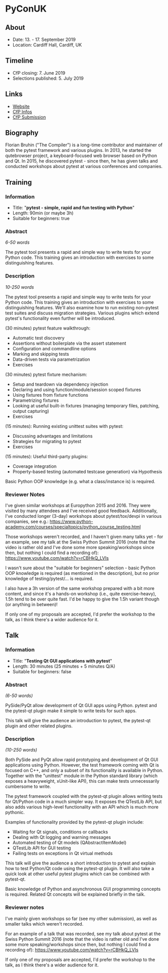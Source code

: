 # PyConUK

## About

- Date: 13. - 17. September 2019
- Location: Cardiff Hall, Cardiff, UK

## Timeline

- CfP closing: 7. June 2019
- Selections published: 5. July 2019

## Links

- [Website](https://2019.pyconuk.org/)
- [CfP Infos](https://2019.pyconuk.org/call-proposals/)
- [CfP Submission](https://pretalx.com/pyconuk-2019/cfp)

## Biography

Florian Bruhin ("The Compiler") is a long-time contributor and maintainer of
both the pytest framework and various plugins. In 2013, he started the
qutebrowser project, a keyboard-focused web browser based on Python and Qt. In
2015, he discovered pytest - since then, he has given talks and conducted
workshops about pytest at various conferences and companies.

## Training
### Information

- Title: "**pytest - simple, rapid and fun testing with Python**"
- Length: 90min (or maybe 3h)
- Suitable for beginners: true

### Abstract

*6-50 words*

The pytest tool presents a rapid and simple way to write tests for your Python
code. This training gives an introduction with exercises to some distinguishing
features.

### Description

*10-250 words*

The pytest tool presents a rapid and simple way to write tests for your Python
code. This training gives an introduction with exercises to some
distinguishing features. We'll also examine how to run existing non-pytest test
suites and discuss migration strategies. Various plugins which extend pytest's
functionality even further will be introduced.

(30 minutes) pytest feature walkthrough:

- Automatic test discovery
- Assertions without boilerplate via the assert statement
- Configuration and commandline options
- Marking and skipping tests
- Data-driven tests via parametrization
- Exercises

(30 minutes) pytest fixture mechanism:

- Setup and teardown via dependency injection
- Declaring and using function/module/session scoped fixtures
- Using fixtures from fixture functions
- Parametrizing fixtures
- Looking at useful built-in fixtures (managing temporary files, patching, output capturing)
- Exercises

(15 minutes): Running existing unittest suites with pytest:

- Discussing advantages and limitations
- Strategies for migrating to pytest
- Exercises

(15 minutes): Useful third-party plugins:

- Coverage integration
- Property-based testing (automated testcase generation) via Hypothesis

Basic Python OOP knowledge (e.g. what a class/instance is) is required.

### Reviewer Notes

I've given similar workshops at Europython 2015 and 2016. They were visited by
many attendees and I've received good feedback. Additionally, I've conducted
longer (3-day) workshops about pytest/tox/devpi in various companies, see e.g.:
https://www.python-academy.com/courses/specialtopics/python_course_testing.html

Those workshops weren't recorded, and I haven't given many talks yet - for an
example, see my talk at the Swiss Python Summit 2016 (note that the video is
rather old and I've done some more speaking/workshops since then, but nothing I
could find a recording of):
https://www.youtube.com/watch?v=rCBHkQ_LVIs

I wasn't sure about the "suitable for beginners" selection - basic Python OOP
knowledge is required (as mentioned in the description), but no prior knowledge
of testing/pytest/... is required.

I also have a 3h version of the same workshop prepared with a bit more content,
and since it's a hands-on workshop (i.e., quite exercise-heavy), 1.5h tend to be
over quite fast. I'd be happy to give the 1.5h variant though (or anything in
between)!

If only one of my proposals are accepted, I'd prefer the workshop to the talk,
as I think there's a wider audience for it.

## Talk
### Information

- Title: "**Testing Qt GUI applications with pytest**"
- Length: 30 minutes (25 minutes + 5 minutes Q/A)
- Suitable for beginners: false

### Abstract

*(6-50 words)*

PySide/PyQt allow development of Qt GUI apps using Python. pytest
and the pytest-qt plugin make it simple to write tests for such apps.

This talk will give the audience an introduction to pytest, the pytest-qt
plugin and other related plugins.

### Description

*(10-250 words)*

Both PySide and PyQt allow rapid prototyping and development of Qt GUI applications
using Python. However, the test framework coming with Qt is focused on C++, and
only a subset of its functionality is available in Python. Together with the
"unittest" module in the Python standard library (which exposes a heavyweight,
xUnit-like API), this can make tests unnecessarily cumbersome to write.

The pytest framework coupled with the pytest-qt plugin allows writing tests for
Qt/Python code in a much simpler way. It exposes the QTestLib API, but also adds
various high-level functionality with an API which is much more pythonic.

Examples of functionality provided by the pytest-qt plugin include:

- Waiting for Qt signals, conditions or callbacks
- Dealing with Qt logging and warning messages
- Automated testing of Qt models (QAbstractItemModel)
- QTestLib API for GUI testing
- Failing tests on exceptions in Qt virtual methods

This talk will give the audience a short introduction to pytest and explain how
to test Python/Qt code using the pytest-qt plugin. It will also take a quick
look at other useful pytest plugins which can be combined with pytest-qt.

Basic knowledge of Python and asynchronous GUI programming concepts is required.
Related Qt concepts will be explained briefly in the talk.

### Reviewer notes

I've mainly given workshops so far (see my other submission), as well as smaller
talks which weren't recorded.

For an example of a talk that was recorded, see my talk about pytest at the
Swiss Python Summit 2016 (note that the video is rather old and I've done some
more speaking/workshops since then, but nothing I could find a recording of):
https://www.youtube.com/watch?v=rCBHkQ_LVIs

If only one of my proposals are accepted, I'd prefer the workshop to the talk,
as I think there's a wider audience for it.
